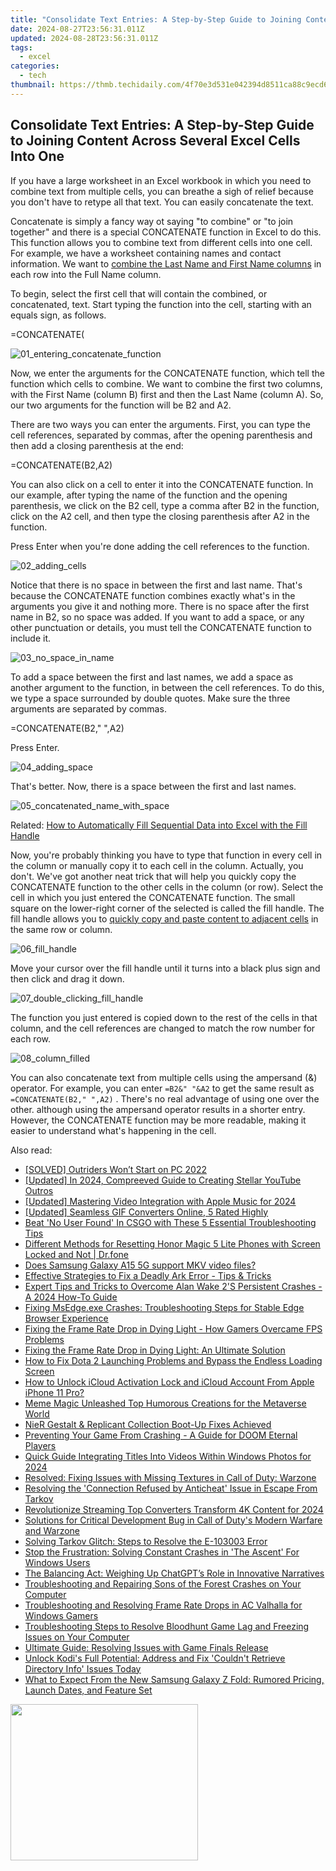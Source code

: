 ```yaml
---
title: "Consolidate Text Entries: A Step-by-Step Guide to Joining Content Across Several Excel Cells Into One"
date: 2024-08-27T23:56:31.011Z
updated: 2024-08-28T23:56:31.011Z
tags:
  - excel
categories:
  - tech
thumbnail: https://thmb.techidaily.com/4f70e3d531e042394d8511ca88c9ecd662d4633e7d60fe2b42adcca98c8caef1.png
---
```


## Consolidate Text Entries: A Step-by-Step Guide to Joining Content Across Several Excel Cells Into One

If you have a large worksheet in an Excel workbook in which you need to combine text from multiple cells, you can breathe a sigh of relief because you don't have to retype all that text. You can easily concatenate the text.

 Concatenate is simply a fancy way ot saying "to combine" or "to join together" and there is a special CONCATENATE function in Excel to do this. This function allows you to combine text from different cells into one cell. For example, we have a worksheet containing names and contact information. We want to [combine the Last Name and First Name columns](https://article-helps.techidaily.com/updated-2024-approved-elevate-your-drone-game-with-top-tier-lipo-tech/) in each row into the Full Name column.

 To begin, select the first cell that will contain the combined, or concatenated, text. Start typing the function into the cell, starting with an equals sign, as follows.

=CONCATENATE(

![01_entering_concatenate_function](https://static1.howtogeekimages.com/wordpress/wp-content/uploads/2016/11/01_entering_concatenate_function.png) 

 Now, we enter the arguments for the CONCATENATE function, which tell the function which cells to combine. We want to combine the first two columns, with the First Name (column B) first and then the Last Name (column A). So, our two arguments for the function will be B2 and A2.

 There are two ways you can enter the arguments. First, you can type the cell references, separated by commas, after the opening parenthesis and then add a closing parenthesis at the end:

=CONCATENATE(B2,A2)

 You can also click on a cell to enter it into the CONCATENATE function. In our example, after typing the name of the function and the opening parenthesis, we click on the B2 cell, type a comma after B2 in the function, click on the A2 cell, and then type the closing parenthesis after A2 in the function.

 Press Enter when you're done adding the cell references to the function.

![02_adding_cells](https://static1.howtogeekimages.com/wordpress/wp-content/uploads/2016/11/02_adding_cells.png) 

 Notice that there is no space in between the first and last name. That's because the CONCATENATE function combines exactly what's in the arguments you give it and nothing more. There is no space after the first name in B2, so no space was added. If you want to add a space, or any other punctuation or details, you must tell the CONCATENATE function to include it.

![03_no_space_in_name](https://static1.howtogeekimages.com/wordpress/wp-content/uploads/2016/11/03_no_space_in_name.png) 

 To add a space between the first and last names, we add a space as another argument to the function, in between the cell references. To do this, we type a space surrounded by double quotes. Make sure the three arguments are separated by commas.

=CONCATENATE(B2," ",A2)

 Press Enter.

![04_adding_space](https://static1.howtogeekimages.com/wordpress/wp-content/uploads/2016/11/04_adding_space.png) 

 That's better. Now, there is a space between the first and last names.

![05_concatenated_name_with_space](https://static1.howtogeekimages.com/wordpress/wp-content/uploads/2016/11/05_concatenated_name_with_space.png) 

Related: [How to Automatically Fill Sequential Data into Excel with the Fill Handle](https://visual-screen-recording.techidaily.com/new-in-2024-top-5-best-hdmi-21-gaming-monitors-ps5-compatible/) 

 Now, you're probably thinking you have to type that function in every cell in the column or manually copy it to each cell in the column. Actually, you don't. We've got another neat trick that will help you quickly copy the CONCATENATE function to the other cells in the column (or row). Select the cell in which you just entered the CONCATENATE function. The small square on the lower-right corner of the selected is called the fill handle. The fill handle allows you to [quickly copy and paste content to adjacent cells](https://visual-screen-recording.techidaily.com/new-in-2024-top-5-best-hdmi-21-gaming-monitors-ps5-compatible/) in the same row or column.

![06_fill_handle](https://static1.howtogeekimages.com/wordpress/wp-content/uploads/2016/11/06_fill_handle.png) 

 Move your cursor over the fill handle until it turns into a black plus sign and then click and drag it down.

![07_double_clicking_fill_handle](https://static1.howtogeekimages.com/wordpress/wp-content/uploads/2016/11/07_double_clicking_fill_handle.png) 

 The function you just entered is copied down to the rest of the cells in that column, and the cell references are changed to match the row number for each row.

![08_column_filled](https://static1.howtogeekimages.com/wordpress/wp-content/uploads/2016/11/08_column_filled.png) 

 You can also concatenate text from multiple cells using the ampersand (&) operator. For example, you can enter `=B2&" "&A2` to get the same result as `=CONCATENATE(B2," ",A2)` . There's no real advantage of using one over the other. although using the ampersand operator results in a shorter entry. However, the CONCATENATE function may be more readable, making it easier to understand what's happening in the cell.

<ins class="adsbygoogle"
     style="display:block"
     data-ad-format="autorelaxed"
     data-ad-client="ca-pub-7571918770474297"
     data-ad-slot="1223367746"></ins>



<ins class="adsbygoogle"
     style="display:block"
     data-ad-client="ca-pub-7571918770474297"
     data-ad-slot="8358498916"
     data-ad-format="auto"
     data-full-width-responsive="true"></ins>

<span class="atpl-alsoreadstyle">Also read:</span>
<div><ul>
<li><a href="https://win-answers.techidaily.com/1723010468510-solved-outriders-wont-start-on-pc-2022/"><u>[SOLVED] Outriders Won’t Start on PC 2022</u></a></li>
<li><a href="https://facebook-record-videos.techidaily.com/updated-in-2024-compreeved-guide-to-creating-stellar-youtube-outros/"><u>[Updated] In 2024, Compreeved Guide to Creating Stellar YouTube Outros</u></a></li>
<li><a href="https://article-tips.techidaily.com/updated-mastering-video-integration-with-apple-music-for-2024/"><u>[Updated] Mastering Video Integration with Apple Music for 2024</u></a></li>
<li><a href="https://extra-guidance.techidaily.com/updated-seamless-gif-converters-online-5-rated-highly/"><u>[Updated] Seamless GIF Converters Online, 5 Rated Highly</u></a></li>
<li><a href="https://win-answers.techidaily.com/beat-no-user-found-in-csgo-with-these-5-essential-troubleshooting-tips/"><u>Beat 'No User Found' In CSGO with These 5 Essential Troubleshooting Tips</u></a></li>
<li><a href="https://techidaily.com/different-methods-for-resetting-honor-magic-5-lite-phones-with-screen-locked-and-not-drfone-by-drfone-reset-android-reset-android/"><u>Different Methods for Resetting Honor Magic 5 Lite Phones with Screen Locked and Not | Dr.fone</u></a></li>
<li><a href="https://phone-solutions.techidaily.com/does-samsung-galaxy-a15-5g-support-mkv-video-files-by-aiseesoft-video-converter-play-mkv-on-android/"><u>Does Samsung Galaxy A15 5G support MKV video files?</u></a></li>
<li><a href="https://win-answers.techidaily.com/effective-strategies-to-fix-a-deadly-ark-error-tips-and-tricks/"><u>Effective Strategies to Fix a Deadly Ark Error - Tips & Tricks</u></a></li>
<li><a href="https://win-answers.techidaily.com/expert-tips-and-tricks-to-overcome-alan-wake-2s-persistent-crashes-a-2024-how-to-guide/"><u>Expert Tips and Tricks to Overcome Alan Wake 2'S Persistent Crashes - A 2024 How-To Guide</u></a></li>
<li><a href="https://win-answers.techidaily.com/fixing-msedgeexe-crashes-troubleshooting-steps-for-stable-edge-browser-experience/"><u>Fixing MsEdge.exe Crashes: Troubleshooting Steps for Stable Edge Browser Experience</u></a></li>
<li><a href="https://win-answers.techidaily.com/fixing-the-frame-rate-drop-in-dying-light-how-gamers-overcame-fps-problems/"><u>Fixing the Frame Rate Drop in Dying Light - How Gamers Overcame FPS Problems</u></a></li>
<li><a href="https://win-answers.techidaily.com/fixing-the-frame-rate-drop-in-dying-light-an-ultimate-solution/"><u>Fixing the Frame Rate Drop in Dying Light: An Ultimate Solution</u></a></li>
<li><a href="https://win-answers.techidaily.com/how-to-fix-dota-2-launching-problems-and-bypass-the-endless-loading-screen/"><u>How to Fix Dota 2 Launching Problems and Bypass the Endless Loading Screen</u></a></li>
<li><a href="https://activate-lock.techidaily.com/how-to-unlock-icloud-activation-lock-and-icloud-account-from-apple-iphone-11-pro-by-drfone-ios/"><u>How to Unlock iCloud Activation Lock and iCloud Account From Apple iPhone 11 Pro?</u></a></li>
<li><a href="https://extra-tips.techidaily.com/meme-magic-unleashed-top-humorous-creations-for-the-metaverse-world/"><u>Meme Magic Unleashed  Top Humorous Creations for the Metaverse World</u></a></li>
<li><a href="https://win-answers.techidaily.com/nier-gestalt-and-replicant-collection-boot-up-fixes-achieved/"><u>NieR Gestalt & Replicant Collection Boot-Up Fixes Achieved</u></a></li>
<li><a href="https://win-answers.techidaily.com/preventing-your-game-from-crashing-a-guide-for-doom-eternal-players/"><u>Preventing Your Game From Crashing - A Guide for DOOM Eternal Players</u></a></li>
<li><a href="https://extra-skills.techidaily.com/quick-guide-integrating-titles-into-videos-within-windows-photos-for-2024/"><u>Quick Guide  Integrating Titles Into Videos Within Windows Photos for 2024</u></a></li>
<li><a href="https://win-answers.techidaily.com/resolved-fixing-issues-with-missing-textures-in-call-of-duty-warzone/"><u>Resolved: Fixing Issues with Missing Textures in Call of Duty: Warzone</u></a></li>
<li><a href="https://win-answers.techidaily.com/resolving-the-connection-refused-by-anticheat-issue-in-escape-from-tarkov/"><u>Resolving the 'Connection Refused by Anticheat' Issue in Escape From Tarkov</u></a></li>
<li><a href="https://extra-support.techidaily.com/revolutionize-streaming-top-converters-transform-4k-content-for-2024/"><u>Revolutionize Streaming  Top Converters Transform 4K Content for 2024</u></a></li>
<li><a href="https://win-answers.techidaily.com/solutions-for-critical-development-bug-in-call-of-dutys-modern-warfare-and-warzone/"><u>Solutions for Critical Development Bug in Call of Duty's Modern Warfare and Warzone</u></a></li>
<li><a href="https://win-answers.techidaily.com/solving-tarkov-glitch-steps-to-resolve-the-e-103003-error/"><u>Solving Tarkov Glitch: Steps to Resolve the E-103003 Error</u></a></li>
<li><a href="https://win-answers.techidaily.com/stop-the-frustration-solving-constant-crashes-in-the-ascent-for-windows-users/"><u>Stop the Frustration: Solving Constant Crashes in 'The Ascent' For Windows Users</u></a></li>
<li><a href="https://tech-revival.techidaily.com/the-balancing-act-weighing-up-chatgpts-role-in-innovative-narratives/"><u>The Balancing Act: Weighing Up ChatGPT’s Role in Innovative Narratives</u></a></li>
<li><a href="https://win-answers.techidaily.com/troubleshooting-and-repairing-sons-of-the-forest-crashes-on-your-computer/"><u>Troubleshooting and Repairing Sons of the Forest Crashes on Your Computer</u></a></li>
<li><a href="https://win-answers.techidaily.com/troubleshooting-and-resolving-frame-rate-drops-in-ac-valhalla-for-windows-gamers/"><u>Troubleshooting and Resolving Frame Rate Drops in AC Valhalla for Windows Gamers</u></a></li>
<li><a href="https://win-answers.techidaily.com/troubleshooting-steps-to-resolve-bloodhunt-game-lag-and-freezing-issues-on-your-computer/"><u>Troubleshooting Steps to Resolve Bloodhunt Game Lag and Freezing Issues on Your Computer</u></a></li>
<li><a href="https://win-answers.techidaily.com/ultimate-guide-resolving-issues-with-game-finals-release/"><u>Ultimate Guide: Resolving Issues with Game Finals Release</u></a></li>
<li><a href="https://win-answers.techidaily.com/unlock-kodis-full-potential-address-and-fix-couldnt-retrieve-directory-info-issues-today/"><u>Unlock Kodi's Full Potential: Address and Fix 'Couldn't Retrieve Directory Info' Issues Today</u></a></li>
<li><a href="https://technical-tips.techidaily.com/what-to-expect-from-the-new-samsung-galaxy-z-fold-rumored-pricing-launch-dates-and-feature-set/"><u>What to Expect From the New Samsung Galaxy Z Fold: Rumored Pricing, Launch Dates, and Feature Set</u></a></li>
</ul></div>

<!-- affiliate ads begin -->
<a href="https://boody-eco-wear.pxf.io/c/5597632/1567905/13846" target="_top" id="1567905"><img src="//a.impactradius-go.com/display-ad/13846-1567905" border="0" alt="" width="300" height="250"/></a><img height="0" width="0" src="https://imp.pxf.io/i/5597632/1567905/13846" style="position:absolute;visibility:hidden;" border="0" />
<!-- affiliate ads end -->